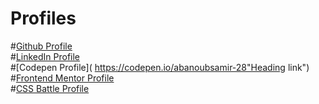 # Profiles
#[Github Profile]( https://github.com/abanoubsamir-28 "Heading link")
</br>
#[LinkedIn Profile]( https://www.linkedin.com/in/abanoubsamir98/ "Heading link")
</br>
#[Codepen Profile]( https://codepen.io/abanoubsamir-28"Heading link")
</br>
#[Frontend Mentor Profile]( https://www.frontendmentor.io/profile/abanoubsamir-28 "Heading link")
</br>
#[CSS Battle Profile]( https://cssbattle.dev/player/abanoubsamir28 "Heading link")
